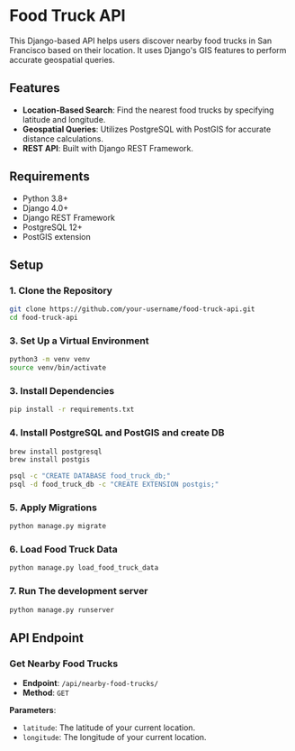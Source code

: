 # Food Truck API

This Django-based API helps users discover nearby food trucks in San Francisco based on their location. It uses Django's GIS features to perform accurate geospatial queries.

## Features

- **Location-Based Search**: Find the nearest food trucks by specifying latitude and longitude.
- **Geospatial Queries**: Utilizes PostgreSQL with PostGIS for accurate distance calculations.
- **REST API**: Built with Django REST Framework.

## Requirements

- Python 3.8+
- Django 4.0+
- Django REST Framework
- PostgreSQL 12+
- PostGIS extension

## Setup

### 1. Clone the Repository

```bash
git clone https://github.com/your-username/food-truck-api.git
cd food-truck-api

```
### 3. Set Up a Virtual Environment
```bash
python3 -m venv venv
source venv/bin/activate
```

### 3. Install Dependencies
```bash
pip install -r requirements.txt
```

### 4. Install PostgreSQL and PostGIS and create DB
```bash
brew install postgresql
brew install postgis

psql -c "CREATE DATABASE food_truck_db;"
psql -d food_truck_db -c "CREATE EXTENSION postgis;"
```


### 5. Apply Migrations 
```bash
python manage.py migrate
```


### 6. Load Food Truck Data
```bash
python manage.py load_food_truck_data
```

### 7. Run The development server
```bash
python manage.py runserver
```


## API Endpoint

### Get Nearby Food Trucks

- **Endpoint**: `/api/nearby-food-trucks/`
- **Method**: `GET`

**Parameters**:

- `latitude`: The latitude of your current location.
- `longitude`: The longitude of your current location.
